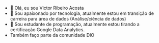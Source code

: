 - 👋 Olá, eu sou Victor Ribeiro Acosta
- 👀 Sou apaixonado por tecnologia, atualmente estou em transição de carreira para área de dados (Análise/ciência de dados)
- 🌱 Sou estudante de programação, atualmente estou tirando a certificação Google Data Analytics.
- Também faço parte da comunidade DIO
